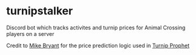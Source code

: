 # turnipstalker
Discord bot which tracks activites and turnip prices for Animal Crossing players on a server

Credit to [Mike Bryant](https://github.com/mikebryant) for the price prediction logic used in [Turnip Prophet](https://turnipprophet.io/)
